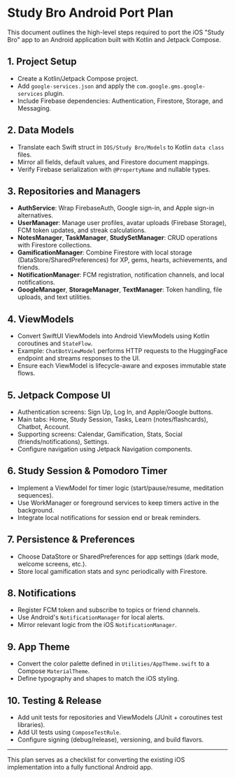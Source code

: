 # Study Bro Android Port Plan

This document outlines the high-level steps required to port the iOS "Study Bro" app to an Android application built with Kotlin and Jetpack Compose.

## 1. Project Setup
- Create a Kotlin/Jetpack Compose project.
- Add `google-services.json` and apply the `com.google.gms.google-services` plugin.
- Include Firebase dependencies: Authentication, Firestore, Storage, and Messaging.

## 2. Data Models
- Translate each Swift struct in `IOS/Study Bro/Models` to Kotlin `data class` files.
- Mirror all fields, default values, and Firestore document mappings.
- Verify Firebase serialization with `@PropertyName` and nullable types.

## 3. Repositories and Managers
- **AuthService**: Wrap FirebaseAuth, Google sign-in, and Apple sign-in alternatives.
- **UserManager**: Manage user profiles, avatar uploads (Firebase Storage), FCM token updates, and streak calculations.
- **NotesManager**, **TaskManager**, **StudySetManager**: CRUD operations with Firestore collections.
- **GamificationManager**: Combine Firestore with local storage (DataStore/SharedPreferences) for XP, gems, hearts, achievements, and friends.
- **NotificationManager**: FCM registration, notification channels, and local notifications.
- **GoogleManager**, **StorageManager**, **TextManager**: Token handling, file uploads, and text utilities.

## 4. ViewModels
- Convert SwiftUI ViewModels into Android ViewModels using Kotlin coroutines and `StateFlow`.
- Example: `ChatBotViewModel` performs HTTP requests to the HuggingFace endpoint and streams responses to the UI.
- Ensure each ViewModel is lifecycle-aware and exposes immutable state flows.

## 5. Jetpack Compose UI
- Authentication screens: Sign Up, Log In, and Apple/Google buttons.
- Main tabs: Home, Study Session, Tasks, Learn (notes/flashcards), Chatbot, Account.
- Supporting screens: Calendar, Gamification, Stats, Social (friends/notifications), Settings.
- Configure navigation using Jetpack Navigation components.

## 6. Study Session & Pomodoro Timer
- Implement a ViewModel for timer logic (start/pause/resume, meditation sequences).
- Use WorkManager or foreground services to keep timers active in the background.
- Integrate local notifications for session end or break reminders.

## 7. Persistence & Preferences
- Choose DataStore or SharedPreferences for app settings (dark mode, welcome screens, etc.).
- Store local gamification stats and sync periodically with Firestore.

## 8. Notifications
- Register FCM token and subscribe to topics or friend channels.
- Use Android's `NotificationManager` for local alerts.
- Mirror relevant logic from the iOS `NotificationManager`.

## 9. App Theme
- Convert the color palette defined in `Utilities/AppTheme.swift` to a Compose `MaterialTheme`.
- Define typography and shapes to match the iOS styling.

## 10. Testing & Release
- Add unit tests for repositories and ViewModels (JUnit + coroutines test libraries).
- Add UI tests using `ComposeTestRule`.
- Configure signing (debug/release), versioning, and build flavors.

---

This plan serves as a checklist for converting the existing iOS implementation into a fully functional Android app.
